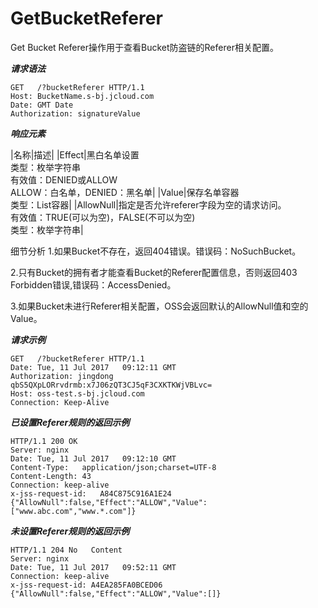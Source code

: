 # GetBucketReferer

Get Bucket Referer操作用于查看Bucket防盗链的Referer相关配置。 

***请求语法***
```
GET   /?bucketReferer HTTP/1.1
Host: BucketName.s-bj.jcloud.com
Date: GMT Date
Authorization: signatureValue
```
***响应元素***

|名称|描述|
|Effect|黑白名单设置<br>类型：枚举字符串<br>有效值：DENIED或ALLOW<br>ALLOW：白名单，DENIED：黑名单|
|Value|保存名单容器<br>类型：List<String>容器|
|AllowNull|指定是否允许referer字段为空的请求访问。<br>有效值：TRUE(可以为空)，FALSE(不可以为空)<br>类型：枚举字符串|

细节分析
1.如果Bucket不存在，返回404错误。错误码：NoSuchBucket。

2.只有Bucket的拥有者才能查看Bucket的Referer配置信息，否则返回403 Forbidden错误,错误码：AccessDenied。

3.如果Bucket未进行Referer相关配置，OSS会返回默认的AllowNull值和空的Value。

***请求示例***
```
GET   /?bucketReferer HTTP/1.1
Date: Tue, 11 Jul 2017   09:12:11 GMT
Authorization: jingdong   qbS5QXpLORrvdrmb:x7J06zQT3CJ5qF3CXKTKWjVBLvc=
Host: oss-test.s-bj.jcloud.com
Connection: Keep-Alive
```

***已设置Referer规则的返回示例***
```
HTTP/1.1 200 OK
Server: nginx
Date: Tue, 11 Jul 2017   09:12:10 GMT
Content-Type:   application/json;charset=UTF-8
Content-Length: 43
Connection: keep-alive
x-jss-request-id:   A84C875C916A1E24
{"AllowNull":false,"Effect":"ALLOW","Value":["www.abc.com","www.*.com"]}
```

***未设置Referer规则的返回示例***
```
HTTP/1.1 204 No   Content
Server: nginx
Date: Tue, 11 Jul 2017   09:52:11 GMT
Connection: keep-alive
x-jss-request-id: A4EA285FA0BCED06
{"AllowNull":false,"Effect":"ALLOW","Value":[]}
```
